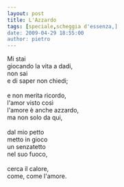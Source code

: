 ```yaml
---
layout: post
title: L'Azzardo
tags: [speciale,scheggia d'essenza,]
date: 2009-04-29 18:55:00
author: pietro
---
```

Mi stai<br/>giocando la vita a dadi,<br/>non sai<br/>e di saper non chiedi;<br/><br/>e non merita ricordo,<br/>l'amor visto così<br/>l'amore è anche azzardo,<br/>ma non solo da qui,<br/><br/>dal mio petto<br/>metto in gioco<br/>un senzatetto<br/>nel suo fuoco,<br/><br/>cerca il calore,<br/>come, come l'amore.
